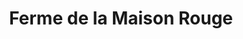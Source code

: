 ---
title: "Ferme de la Maison Rouge"
url: /lesquielles-saint-germain/ferme-de-la-maison-rouge/
shop: ferme
---